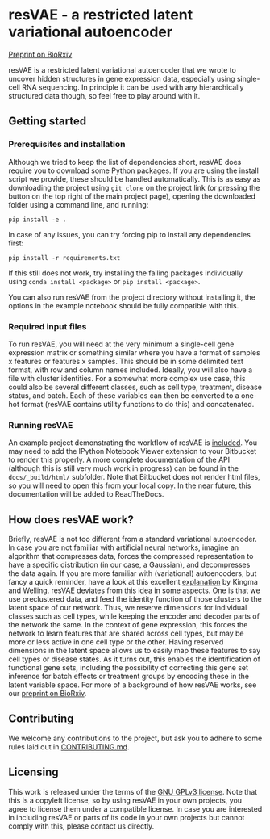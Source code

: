# resVAE - a restricted latent variational autoencoder

[Preprint on BioRxiv](https://www.biorxiv.org/content/10.1101/740415v2)

resVAE is a restricted latent variational autoencoder that we wrote to uncover hidden structures in gene expression data, especially using single-cell RNA sequencing. In principle it can be used with any hierarchically structured data though, so feel free to play around with it.

## Getting started

### Prerequisites and installation

Although we tried to keep the list of dependencies short, resVAE does require you to download some Python packages. If you are using the install script we provide, these should be handled automatically. This is as easy as downloading the project using `git clone` on the project link (or pressing the button on the top right of the main project page), opening the downloaded folder using a command line, and running:
```
pip install -e .
```
In case of any issues, you can try forcing pip to install any dependencies first:
```
pip install -r requirements.txt
```
If this still does not work, try installing the failing packages individually using `conda install <package>` or `pip install <package>`.

You can also run resVAE from the project directory without installing it, the options in the example notebook should be fully compatible with this.

### Required input files

To run resVAE, you will need at the very minimum a single-cell gene expression matrix or something similar where you have a format of samples x features or features x samples. This should be in some delimited text format, with row and column names included. Ideally, you will also have a file with cluster identities. For a somewhat more complex use case, this could also be several different classes, such as cell type, treatment, disease status, and batch. Each of these variables can then be converted to a one-hot format (resVAE contains utility functions to do this) and concatenated.

### Running resVAE

An example project demonstrating the workflow of resVAE is [included](Example_notebook.ipynb). You may need to add the IPython Notebook Viewer extension to your Bitbucket to render this properly.
A more complete documentation of the API (although this is still very much work in progress) can be found in the `docs/_build/html/` subfolder. Note that Bitbucket does not render html files, so you will need to open this from your local copy. In the near future, this documentation will be added to ReadTheDocs.

## How does resVAE work?

Briefly, resVAE is not too different from a standard variational autoencoder. In case you are not familiar with artificial neural networks, imagine an algorithm that compresses data, forces the compressed representation to have a specific distribution (in our case, a Gaussian), and decompresses the data again. If you are more familiar with (variational) autoencoders, but fancy a quick reminder, have a look at this excellent [explanation](https://arxiv.org/abs/1906.02691) by Kingma and Welling.
resVAE deviates from this idea in some aspects. One is that we use preclustered data, and feed the identity function of those clusters to the latent space of our network. Thus, we reserve dimensions for individual classes such as cell types, while keeping the encoder and decoder parts of the network the same. In the context of gene expression, this forces the network to learn features that are shared across cell types, but may be more or less active in one cell type or the other. Having reserved dimensions in the latent space allows us to easily map these features to say cell types or disease states. As it turns out, this enables the identification of functional gene sets, including the possibility of correcting this gene set inference for batch effects or treatment groups by encoding these in the latent variable space.
For more of a background of how resVAE works, see our [preprint on BioRxiv](https://www.biorxiv.org/content/10.1101/740415v2).

## Contributing

We welcome any contributions to the project, but ask you to adhere to some rules laid out in [CONTRIBUTING.md](CONTRIBUTING.md).

## Licensing

This work is released under the terms of the [GNU GPLv3 license](LICENSE.md). Note that this is a copyleft license, so by using resVAE in your own projects, you agree to license them under a compatible license. In case you are interested in including resVAE or parts of its code in your own projects but cannot comply with this, please contact us directly.

